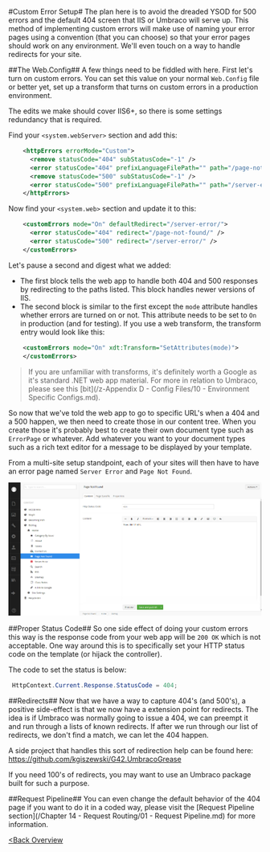 #Custom Error Setup#
The plan here is to avoid the dreaded YSOD for 500 errors and the default 404 screen that IIS or Umbraco will serve up.  This method of implementing custom errors will make use of naming your error pages using a convention (that you can choose) so that your error pages should work on any environment.  We'll even touch on a way to handle redirects for your site.

##The Web.Config##
A few things need to be fiddled with here.  First let's turn on custom errors.  You can set this value on your normal `Web.Config` file or better yet, set up a transform that turns on custom errors in a production environment.

The edits we make should cover IIS6+, so there is some settings redundancy that is required.

Find your `<system.webServer>` section and add this:

```xml
    <httpErrors errorMode="Custom">
      <remove statusCode="404" subStatusCode="-1" />
      <error statusCode="404" prefixLanguageFilePath="" path="/page-not-found/" responseMode="ExecuteURL" />
      <remove statusCode="500" subStatusCode="-1" />
      <error statusCode="500" prefixLanguageFilePath="" path="/server-error/" responseMode="ExecuteURL" />
    </httpErrors>
```

Now find your `<system.web>` section and update it to this:
```xml
    <customErrors mode="On" defaultRedirect="/server-error/">
      <error statusCode="404" redirect="/page-not-found/" />
      <error statusCode="500" redirect="/server-error/" />
    </customErrors>
```

Let's pause a second and digest what we added:

* The first block tells the web app to handle both 404 and 500 responses by redirecting to the paths listed.  This block handles newer versions of IIS.
* The second block is similar to the first except the `mode` attribute handles whether errors are turned on or not.  This attribute needs to be set to `On` in production (and for testing).  If you use a web transform, the transform entry would look like this:

```xml
    <customErrors mode="On" xdt:Transform="SetAttributes(mode)">
    </customErrors>
```
>If you are unfamiliar with transforms, it's definitely worth a Google as it's standard .NET web app material. For more in relation to Umbraco, please see this [bit](/z-Appendix D - Config Files/10 - Environment Specific Configs.md).

So now that we've told the web app to go to specific URL's when a 404 and a 500 happen, we then need to create those in our content tree.  When you create those it's probably best to create their own document type such as `ErrorPage` or whatever.  Add whatever you want to your document types such as a rich text editor for a message to be displayed by your template.

From a multi-site setup standpoint, each of your sites will then have to have an error page named `Server Error` and `Page Not Found`.

![custom-errors.png](assets/custom-errors.png)

##Proper Status Code##
So one side effect of doing your custom errors this way is the response code from your web app will be `200 OK` which is not acceptable.  One way around this is to specifically set your HTTP status code on the template (or hijack the controller).

The code to set the status is below:
```c#
 HttpContext.Current.Response.StatusCode = 404;
```

##Redirects##
Now that we have a way to capture 404's (and 500's), a positive side-effect is that we now have a extension point for redirects.  The idea is if Umbraco was normally going to issue a 404, we can preempt it and run through a lists of known redirects.  If after we run through our list of redirects, we don't find a match, we can let the 404 happen.

A side project that handles this sort of redirection help can be found here: https://github.com/kgiszewski/G42.UmbracoGrease

If you need 100's of redirects, you may want to use an Umbraco package built for such a purpose.

##Request Pipeline##
You can even change the default behavior of the 404 page if you want to do it in a coded way, please visit the [Request Pipeline section](/Chapter 14 - Request Routing/01 - Request Pipeline.md) for more information.

[<Back Overview](README.md)
